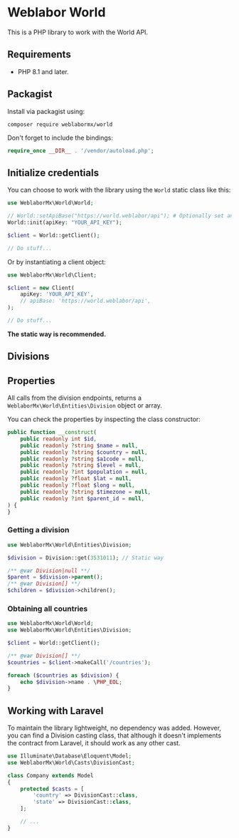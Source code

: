 # Weblabor World

This is a PHP library to work with the World API.

## Requirements

- PHP 8.1 and later.

## Packagist

Install via packagist using:

```
composer require weblabormx/world
```

Don't forget to include the bindings:

```php
require_once __DIR__ . '/vendor/autoload.php';
```

## Initialize credentials

You can choose to work with the library using the `World` static class like this:

```php
use WeblaborMx\World\World;

// World::setApiBase("https://world.weblabor/api"); # Optionally set an alternative base
World::init(apiKey: "YOUR_API_KEY");

$client = World::getClient();

// Do stuff...

```

Or by instantiating a client object:

```php
use WeblaborMx\World\Client;

$client = new Client(
    apiKey: 'YOUR_API_KEY',
    // apiBase: 'https://world.weblabor/api',
);

// Do stuff...

```

**The static way is recommended.**

## Divisions

## Properties

All calls from the division endpoints, returns a `WeblaborMx\World\Entities\Division` object or array.

You can check the properties by inspecting the class constructor:

```php
public function __construct(
    public readonly int $id,
    public readonly ?string $name = null,
    public readonly ?string $country = null,
    public readonly ?string $a1code = null,
    public readonly ?string $level = null,
    public readonly ?int $population = null,
    public readonly ?float $lat = null,
    public readonly ?float $long = null,
    public readonly ?string $timezone = null,
    public readonly ?int $parent_id = null,
) {
}
```

### Getting a division

```php
use WeblaborMx\World\Entities\Division;

$division = Division::get(3531011); // Static way

/** @var Division|null **/
$parent = $division->parent();
/** @var Division[] **/
$children = $division->children();

```

### Obtaining all countries

```php
use WeblaborMx\World\World;
use WeblaborMx\World\Entities\Division;

$client = World::getClient();

/** @var Division[] **/
$countries = $client->makeCall('/countries');

foreach ($countries as $division) {
    echo $division->name . \PHP_EOL;
}

```


## Working with Laravel

To maintain the library lightweight, no dependency was added. However, you can find a Division casting class, that although it doesn't implements the contract from Laravel, it should work as any other cast.

```php
use Illuminate\Database\Eloquent\Model;
use WeblaborMx\World\Casts\DivisionCast;

class Company extends Model
{
    protected $casts = [
        'country' => DivisionCast::class,
        'state' => DivisionCast::class,
    ];

    // ...
}
```